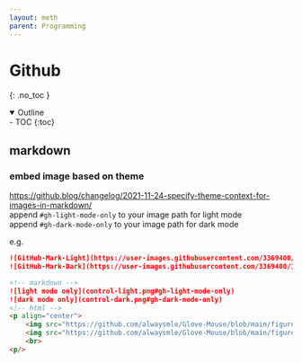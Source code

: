 ```yaml
---
layout: meth
parent: Programming
---
```

# Github
{: .no_toc }

<details open markdown="block">
  <summary>
    Outline
  </summary>
- TOC
{:toc}
</details>

## markdown
### embed image based on theme
<https://github.blog/changelog/2021-11-24-specify-theme-context-for-images-in-markdown/>  
append `#gh-light-mode-only` to your image path for light mode  
append `#gh-dark-mode-only` to your image path for dark mode  

e.g.  

```markdown
![GitHub-Mark-Light](https://user-images.githubusercontent.com/3369400/139447912-e0f43f33-6d9f-45f8-be46-2df5bbc91289.png#gh-dark-mode-only)
![GitHub-Mark-Dark](https://user-images.githubusercontent.com/3369400/139448065-39a229ba-4b06-434b-bc67-616e2ed80c8f.png#gh-light-mode-only)
```

```markdown
<!-- markdown -->
![light mode only](control-light.png#gh-light-mode-only)
![dark mode only](control-dark.png#gh-dark-mode-only)
<!-- html -->
<p align="center">
    <img src="https://github.com/alwaysmle/Glove-Mouse/blob/main/figure/control-light.png#gh-light-mode-only" width="600">
    <img src="https://github.com/alwaysmle/Glove-Mouse/blob/main/figure/control-dark.png#gh-dark-mode-only" width="600">
    <br>
<p/> 
```